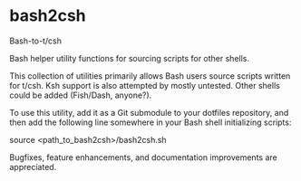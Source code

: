# bash2csh
Bash-to-t/csh 

Bash helper utility functions for sourcing scripts for other shells.

This collection of utilities primarily allows Bash users source scripts written
for t/csh.  Ksh support is also attempted by mostly untested.  Other shells
could be added (Fish/Dash, anyone?).

To use this utility, add it as a Git submodule to your dotfiles repository, and
then add the following line somewhere in your Bash shell initializing scripts:

  source <path_to_bash2csh>/bash2csh.sh

Bugfixes, feature enhancements, and documentation improvements are appreciated.
